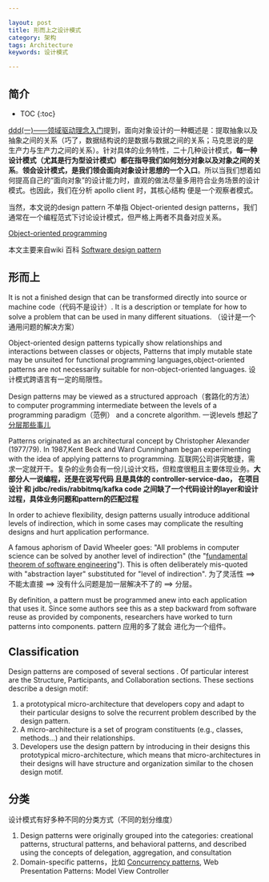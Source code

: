 ```yaml
---

layout: post
title: 形而上之设计模式
category: 架构
tags: Architecture
keywords: 设计模式

---
```


## 简介

* TOC
{:toc}

[ddd(一)——领域驱动理念入门](http://qiankunli.github.io/2017/12/25/ddd.html)提到，面向对象设计的一种概述是：提取抽象以及抽象之间的关系（巧了，数据结构说的是数据与数据之间的关系；马克思说的是 生产力与生产力之间的关系）。针对具体的业务特性，二十几种设计模式，**每一种设计模式（尤其是行为型设计模式）都在指导我们如何划分对象以及对象之间的关系**。**领会设计模式，是我们领会面向对象设计思想的一个入口**。所以当我们想着如何提高自己的“面向对象”的设计能力时，直观的做法尽量多用符合业务场景的设计模式。也因此，我们在分析 apollo client 时，其核心结构 便是一个观察者模式。

当然，本文说的design pattern 不单指 Object-oriented design patterns，我们通常在一个编程范式下讨论设计模式，但严格上两者不具备对应关系。

[Object-oriented programming](https://en.wikipedia.org/wiki/Object-oriented_programming#Object-orientation_and_databases)

本文主要来自wiki 百科 [Software design pattern](https://en.wikipedia.org/wiki/Software_design_pattern) 


## 形而上

It is not a finished design that can be transformed directly into source or machine code（代码不是设计）. It is a description or template for how to solve a problem that can be used in many different situations. （设计是一个通用问题的解决方案）

Object-oriented design patterns typically show relationships and interactions between classes or objects,  Patterns that imply mutable state may be unsuited for functional programming languages,object-oriented patterns are not necessarily suitable for non-object-oriented languages. 设计模式跨语言有一定的局限性。

Design patterns may be viewed as a structured approach（套路化的方法） to computer programming intermediate between the levels of a programming paradigm（范例） and a concrete algorithm. 一说levels 想起了 [分层那些事儿](http://qiankunli.github.io/2017/03/16/layer.html)

Patterns originated as an architectural concept by Christopher Alexander (1977/79). In 1987,Kent Beck and Ward Cunningham began experimenting with the idea of applying patterns to programming. 互联网公司讲究敏捷，需求一定就开干。复杂的业务会有一份儿设计文档，但粒度很粗且主要体现业务。**大部分人一说编程，还是在说写代码 且是具体的 controller-service-dao， 在项目设计 和 jdbc/redis/rabbitmq/kafka code 之间缺了一个代码设计的layer和设计过程，具体业务问题和pattern的匹配过程**


In order to achieve flexibility, design patterns usually introduce additional levels of indirection, which in some cases may complicate the resulting designs and hurt application performance.

A famous aphorism of David Wheeler goes: "All problems in computer science can be solved by another level of indirection" (the "[fundamental theorem of software engineering](https://en.wikipedia.org/wiki/Fundamental_theorem_of_software_engineering)"). This is often deliberately mis-quoted with "abstraction layer" substituted for "level of indirection".  为了灵活性  ==> 不能太直接 ==> 没有什么问题是加一层解决不了的 ==> 分层。

By definition, a pattern must be programmed anew into each application that uses it. Since some authors see this as a step backward from software reuse as provided by components, researchers have worked to turn patterns into components. pattern 应用的多了就会 进化为一个组件。

## Classification 

Design patterns are composed of several sections . Of particular interest are the Structure, Participants, and Collaboration sections. These sections describe a design motif:

1. a prototypical micro-architecture that developers copy and adapt to their particular designs to solve the recurrent problem described by the design pattern. 
2. A micro-architecture is a set of program constituents (e.g., classes, methods...) and their relationships. 
3. Developers use the design pattern by introducing in their designs this prototypical micro-architecture, which means that micro-architectures in their designs will have structure and organization similar to the chosen design motif.


## 分类

设计模式有好多种不同的分类方式（不同的划分维度）

1. Design patterns were originally grouped into the categories: creational patterns, structural patterns, and behavioral patterns, and described using the concepts of delegation, aggregation, and consultation
2. Domain-specific patterns，比如 [Concurrency patterns](https://en.wikipedia.org/wiki/Concurrency_pattern), Web Presentation Patterns: Model View Controller 



